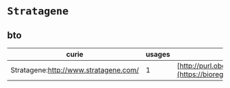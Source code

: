 # `Stratagene`

## bto

| curie                                 |   usages | nodes                                                                                                           |
|---------------------------------------|----------|-----------------------------------------------------------------------------------------------------------------|
| Stratagene:http://www.stratagene.com/ |        1 | [http://purl.obolibrary.org/obo/BTO:0003263](https://bioregistry.io/http://purl.obolibrary.org/obo/BTO:0003263) |
